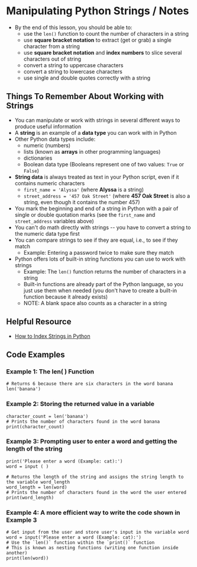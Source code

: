 # Manipulating Python Strings / Notes

- By the end of this lesson, you should be able to:
    - use the `len()` function to count the number of characters in a string
    - use **square bracket notation** to extract (get or grab) a single character from a string
    - use **square bracket notation** and **index numbers** to slice several characters out of string
    - convert a string to uppercase characters
    - convert a string to lowercase characters
    - use single and double quotes correctly with a string
 
## Things To Remember About Working with Strings

- You can manipulate or work with strings in several different ways to produce useful information
- A **string** is an example of a **data type** you can work with in Python
- Other Python data types include:
    -  numeric (numbers)
    -  lists (known as **arrays** in other programming languages)
    -  dictionaries
    -  Boolean data type (Booleans represent one of two values: `True` or `False`)
- **String data** is always treated as text in your Python script, even if it contains numeric characters
    -  `first_name = 'Alyssa'` (where **Alyssa** is a string)
    -  `street_address = '457 Oak Street'` (where **457 Oak Street** is also a string, even though it contains the number 457)
- You mark the beginning and end of a string in Python with a pair of single or double quotation marks  (see the `first_name` and `street_address` variables above)
- You can't do math directly with strings -- you have to convert a string to the numeric data type first
- You can compare strings to see if they are equal, i.e., to see if they match
    -  Example: Entering a password twice to make sure they match
- Python offers lots of built-in string functions you can use to work with strings
    - Example: The `len()` function returns the number of characters in a string
    - Built-in functions are already part of the Python language, so you just use them when needed (you don't have to create a built-in function because it already exists)
    - NOTE: A blank space also counts as a character in a string
 
## Helpful Resource
- [How to Index Strings in Python](https://codingwithestefania.hashnode.dev/python-string-indexing-how-to-get-characters#heading-using-the-character)
 
## Code Examples

### Example 1: The len( ) Function

```
# Returns 6 because there are six characters in the word banana
len('banana')
```

### Example 2: Storing the returned value in a variable
```
character_count = len('banana')
# Prints the number of characters found in the word banana
print(character_count)
```

### Example 3: Prompting user to enter a word and getting the length of the string
```
print('Please enter a word (Example: cat):')
word = input ( )

# Returns the length of the string and assigns the string length to the variable word_length
word_length = len(word)
# Prints the number of characters found in the word the user entered
print(word_length)

```
### Example 4: A more efficient way to write the code shown in Example 3
```
# Get input from the user and store user's input in the variable word
word = input('Please enter a word (Example: cat):')
# Use the `len()` function within the `print()` function
# This is known as nesting functions (writing one function inside another)
print(len(word))
```
